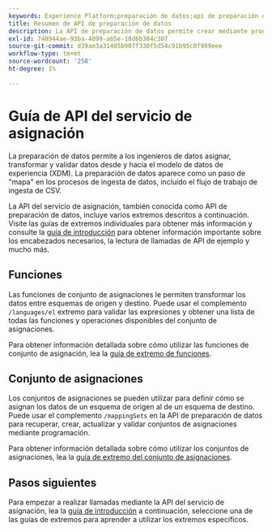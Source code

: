 ```yaml
---
keywords: Experience Platform;preparación de datos;api de preparación de datos;solución de problemas;API
title: Resumen de API de preparación de datos
description: La API de preparación de datos permite crear mediante programación conjuntos y funciones de asignación, lo que permite transformar los datos entre esquemas de origen y destino.
exl-id: 740944ae-93ba-4099-a65e-18d6b384c307
source-git-commit: d39ae3a31405b907f330f5d54c91b95c0f999eee
workflow-type: tm+mt
source-wordcount: '258'
ht-degree: 1%

---
```


# Guía de API del servicio de asignación

La preparación de datos permite a los ingenieros de datos asignar, transformar y validar datos desde y hacia el modelo de datos de experiencia (XDM). La preparación de datos aparece como un paso de &quot;mapa&quot; en los procesos de ingesta de datos, incluido el flujo de trabajo de ingesta de CSV.

La API del servicio de asignación, también conocida como API de preparación de datos, incluye varios extremos descritos a continuación. Visite las guías de extremos individuales para obtener más información y consulte la [guía de introducción](./getting-started.md) para obtener información importante sobre los encabezados necesarios, la lectura de llamadas de API de ejemplo y mucho más.

## Funciones

Las funciones de conjunto de asignaciones le permiten transformar los datos entre esquemas de origen y destino. Puede usar el complemento `/languages/el` extremo para validar las expresiones y obtener una lista de todas las funciones y operaciones disponibles del conjunto de asignaciones.

Para obtener información detallada sobre cómo utilizar las funciones de conjunto de asignación, lea la [guía de extremo de funciones](./functions.md).

## Conjunto de asignaciones

Los conjuntos de asignaciones se pueden utilizar para definir cómo se asignan los datos de un esquema de origen al de un esquema de destino. Puede usar el complemento `/mappingSets` en la API de preparación de datos para recuperar, crear, actualizar y validar conjuntos de asignaciones mediante programación.

Para obtener información detallada sobre cómo utilizar los conjuntos de asignaciones, lea la [guía de extremo del conjunto de asignaciones](./mapping-set.md).

## Pasos siguientes

Para empezar a realizar llamadas mediante la API del servicio de asignación, lea la [guía de introducción](./getting-started.md) a continuación, seleccione una de las guías de extremos para aprender a utilizar los extremos específicos.
